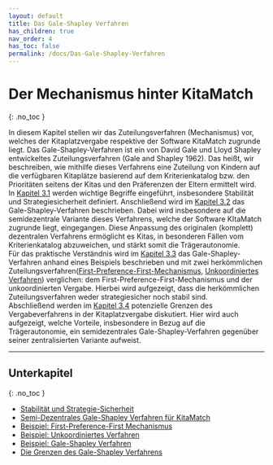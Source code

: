```yaml
---
layout: default
title: Das Gale-Shapley Verfahren
has_children: true
nav_order: 4
has_toc: false
permalink: /docs/Das-Gale-Shapley-Verfahren
---
```


# Der Mechanismus hinter KitaMatch
{: .no_toc }

In diesem Kapitel stellen wir das Zuteilungsverfahren (Mechanismus) vor, welches der Kitaplatzvergabe respektive der Software KitaMatch zugrunde liegt. Das Gale-Shapley-Verfahren ist ein von David Gale und Lloyd Shapley entwickeltes Zuteilungsverfahren (Gale and Shapley 1962). Das heißt, wir beschreiben, wie mithilfe dieses Verfahrens eine Zuteilung von Kindern auf die verfügbaren Kitaplätze basierend auf dem Kriterienkatalog bzw. den Prioritäten seitens der Kitas und den Präferenzen der Eltern ermittelt wird.   
In [Kapitel 3.1](/docs/Gale-Shapley-Verfahren/Stabilität-und-Strategie-Sicherheit) werden wichtige Begriffe eingeführt, insbesondere Stabilität und Strategiesicherheit definiert. Anschließend wird im [Kapitel 3.2](/docs/Gale-Shapley-Verfahren/Semi-Dezentrales-Gale-Shapley-Verfahren) das  Gale-Shapley-Verfahren beschrieben. Dabei wird insbesondere auf die semidezentrale Variante dieses Verfahrens, welche der Software KItaMatch zugrunde liegt, eingegangen. Diese Anpassung des originalen (komplett) dezentralen Verfahrens ermöglicht es Kitas, in besonderen Fällen vom Kriterienkatalog abzuweichen, und stärkt somit die Trägerautonomie.   
Für das praktische Verständnis wird im [Kapitel 3.3](/docs/Gale-Shapley-Verfahren/Gale-Shapley-Beispiel) das Gale-Shapley-Verfahren anhand eines Beispiels beschrieben und mit zwei herkömmlichen Zuteilungsverfahren([First-Preference-First-Mechanismus](/docs/Gale-Shapley-Verfahren/First-Preference-First-Mechanismus), [Unkoordiniertes Verfahren](/docs/Gale-Shapley-Verfahren/Unkoordiniertes-Verfahren)) verglichen: dem First-Preference-First-Mechanismus und der unkoordinierten Vergabe. Hierbei wird aufgezeigt, dass die herkömmlichen Zuteilungsverfahren weder strategiesicher noch stabil sind.  
Abschließend werden im [Kapitel 3.4](/docs/Gale-Shapley-Verfahren/Grenzen-des-Gale-Shapley-Verfahrens) potenzielle Grenzen des Vergabeverfahrens in der Kitaplatzvergabe diskutiert. Hier wird auch aufgezeigt, welche Vorteile, insbesondere in Bezug auf die Trägerautonomie, ein semidezentrales Gale-Shapley-Verfahren gegenüber seiner zentralisierten Variante aufweist.   


---


## Unterkapitel
{: .no_toc }

- [Stabilität und Strategie-Sicherheit](/docs/Gale-Shapley-Verfahren/Stabilität-und-Strategie-Sicherheit)
- [Semi-Dezentrales Gale-Shapley Verfahren für KitaMatch](/docs/Gale-Shapley-Verfahren/Semi-Dezentrales-Gale-Shapley-Verfahren)
- [Beispiel: First-Preference-First Mechanismus](/docs/Gale-Shapley-Verfahren/First-Preference-First-Mechanismus)
- [Beispiel: Unkoordiniertes Verfahren](/docs/Gale-Shapley-Verfahren/Unkoordiniertes-Verfahren)
- [Beispiel: Gale-Shapley Verfahren](/docs/Gale-Shapley-Verfahren/Gale-Shapley-Beispiel)
- [Die Grenzen des Gale-Shapley Verfahrens](/docs/Gale-Shapley-Verfahren/Grenzen-des-Gale-Shapley-Verfahrens)

